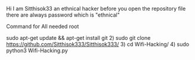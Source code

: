 Hi I am Sitthisok33 an ethnical hacker before you open the repository file there are always password which is "ethnical"


 Command for All needed root



sudo apt-get update && apt-get install git
2) sudo git clone https://github.com/Sitthisok333/Sitthisok333/
3) cd Wifi-Hacking/
4) sudo python3 Wifi-Hacking.py

